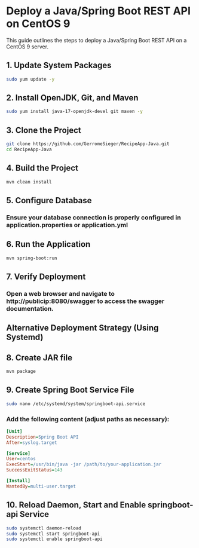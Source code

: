 # Deploy a Java/Spring Boot REST API on CentOS 9

This guide outlines the steps to deploy a Java/Spring Boot REST API on a CentOS 9 server.

## 1. Update System Packages

``` bash
sudo yum update -y
```

## 2. Install OpenJDK, Git, and Maven

``` bash
sudo yum install java-17-openjdk-devel git maven -y
```

## 3. Clone the Project

``` bash
git clone https://github.com/GerromeSieger/RecipeApp-Java.git
cd RecipeApp-Java
```

## 4. Build the Project

``` bash
mvn clean install
```

## 5. Configure Database

### Ensure your database connection is properly configured in application.properties or application.yml

## 6. Run the Application

``` bash
mvn spring-boot:run
```

## 7. Verify Deployment

### Open a web browser and navigate to http://publicip:8080/swagger to access the swagger documentation.

## Alternative Deployment Strategy (Using Systemd)

## 8. Create JAR file

``` bash
mvn package
```

## 9. Create Spring Boot Service File

``` bash
sudo nano /etc/systemd/system/springboot-api.service
```

### Add the following content (adjust paths as necessary):

```ini
[Unit]
Description=Spring Boot API
After=syslog.target

[Service]
User=centos
ExecStart=/usr/bin/java -jar /path/to/your-application.jar
SuccessExitStatus=143

[Install]
WantedBy=multi-user.target

```

## 10. Reload Daemon, Start and Enable springboot-api Service

``` bash
sudo systemctl daemon-reload
sudo systemctl start springboot-api
sudo systemctl enable springboot-api
```